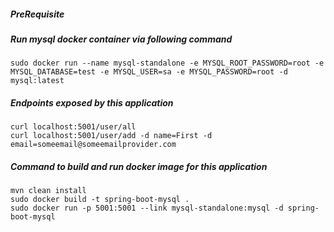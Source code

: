 ##### PreRequisite

##### Run mysql docker container via following command
```
sudo docker run --name mysql-standalone -e MYSQL_ROOT_PASSWORD=root -e MYSQL_DATABASE=test -e MYSQL_USER=sa -e MYSQL_PASSWORD=root -d mysql:latest
```

##### Endpoints exposed by this application
```
curl localhost:5001/user/all
curl localhost:5001/user/add -d name=First -d email=someemail@someemailprovider.com
```

##### Command to build and run docker image for this application
```
mvn clean install
sudo docker build -t spring-boot-mysql .
sudo docker run -p 5001:5001 --link mysql-standalone:mysql -d spring-boot-mysql
```